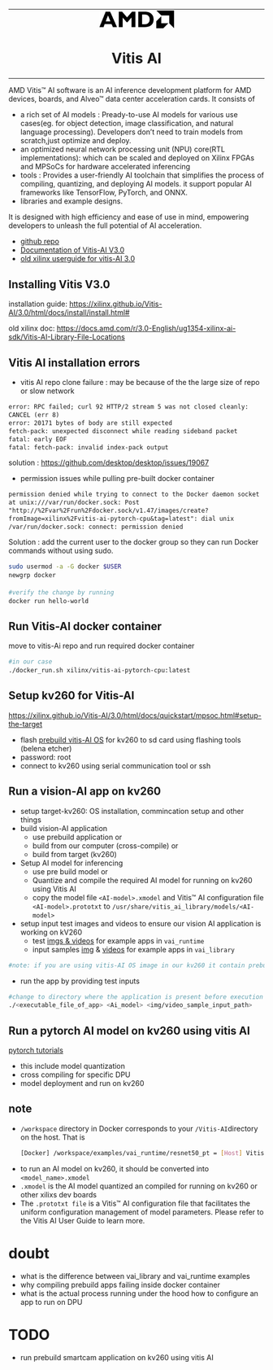 <table class="sphinxhide">
 <tr>
   <td align="center"><img src="https://raw.githubusercontent.com/Xilinx/Image-Collateral/main/xilinx-logo.png" width="30%"/><h1>Vitis AI</h1>
   </td>
 </tr>
</table>


AMD Vitis™ AI software is an AI inference development platform for AMD devices, boards, and Alveo™ data center acceleration cards.
It consists of 
- a rich set of AI models : Pready-to-use AI models for various use cases(eg. for object detection, image classification, and natural language processing). Developers don’t need to train models from scratch,just optimize and deploy.
- an optimized neural network processing unit (NPU) core(RTL implementations): which can be scaled and deployed on Xilinx FPGAs and MPSoCs for hardware accelerated inferencing
- tools : Provides a user-friendly AI toolchain that simplifies the process of compiling, quantizing, and deploying AI models. it support popular AI frameworks like TensorFlow, PyTorch, and ONNX.
- libraries and example designs.

It is designed with high efficiency and ease of use in mind, empowering developers to unleash the full potential of AI acceleration.

- [github repo](https://github.com/Xilinx/Vitis-AI)
- [Documentation of Vitis-AI V3.0](https://xilinx.github.io/Vitis-AI/3.0/html/index.html)
- [old xilinx userguide for vitis-AI 3.0](https://docs.amd.com/r/3.0-English/ug1414-vitis-ai)

## Installing Vitis V3.0
installation guide: https://xilinx.github.io/Vitis-AI/3.0/html/docs/install/install.html#

old xilinx doc: https://docs.amd.com/r/3.0-English/ug1354-xilinx-ai-sdk/Vitis-AI-Library-File-Locations
## Vitis AI installation errors
- vitis AI repo clone failure : may be because of the the large size of repo or slow network
```
error: RPC failed; curl 92 HTTP/2 stream 5 was not closed cleanly: CANCEL (err 8)
error: 20171 bytes of body are still expected
fetch-pack: unexpected disconnect while reading sideband packet
fatal: early EOF
fatal: fetch-pack: invalid index-pack output
```
solution : https://github.com/desktop/desktop/issues/19067 
- permission issues while pulling pre-built docker container
```
permission denied while trying to connect to the Docker daemon socket at unix:///var/run/docker.sock: Post "http://%2Fvar%2Frun%2Fdocker.sock/v1.47/images/create?fromImage=xilinx%2Fvitis-ai-pytorch-cpu&tag=latest": dial unix /var/run/docker.sock: connect: permission denied
```
Solution : add the current user to the docker group so they can run Docker commands without using sudo.
```bash
sudo usermod -a -G docker $USER
newgrp docker

#verify the change by running 
docker run hello-world
```
## Run Vitis-AI docker container
move to vitis-Ai repo and run required docker container 
 
```bash
#in our case
./docker_run.sh xilinx/vitis-ai-pytorch-cpu:latest
```
## Setup kv260 for Vitis-AI
https://xilinx.github.io/Vitis-AI/3.0/html/docs/quickstart/mpsoc.html#setup-the-target
- flash [prebuild vitis-AI OS](https://www.xilinx.com/member/forms/download/design-license-xef.html?filename=xilinx-kv260-dpu-v2022.2-v3.0.0.img.gz) for kv260 to sd card using flashing tools (belena etcher)   
- password: root
- connect to kv260 using serial communication tool or ssh

## Run a vision-AI app on kv260
- setup target-kv260: OS installation, commincation setup and other things
- build vision-AI application 
  - use prebuild application or
  - build from our computer (cross-compile) or
  - build from target (kv260) 
- Setup AI model for inferencing
  - use pre build model or
  - Quantize and compile the required AI model for running on kv260 using Vitis AI
   - copy the model file `<AI-model>.xmodel` and Vitis™ AI configuration file `<AI-model>.prototxt` to `/usr/share/vitis_ai_library/models/<AI-model>`
- setup input test images and videos to ensure our vision AI application is working on kV260
  - test [imgs & videos](https://www.xilinx.com/bin/public/openDownload?filename=vitis_ai_runtime_r3.0.0_image_video.tar.gz) for example apps in `vai_runtime`
  - input samples [img](https://www.xilinx.com/bin/public/openDownload?filename=vitis_ai_library_r3.0.0_images.tar.gz) & [videos](https://www.xilinx.com/bin/public/openDownload?filename=vitis_ai_library_r3.0.0_video.tar.gz) for example apps in `vai_library`
```bash
#note: if you are using vitis-AI OS image in our kv260 it contain prebuild apps,models and test inputs
```
- run the app by providing test inputs
```bash
#change to directory where the application is present before execution
./<executable_file_of_app> <Ai_model> <img/video_sample_input_path> 
```
## Run a pytorch AI model on kv260 using vitis AI
[pytorch tutorials](https://xilinx.github.io/Vitis-AI/3.0/html/docs/quickstart/mpsoc.html#pytorch-tutorial)

- this include model quantization
- cross compiling for specific DPU 
- model deployment and run on kv260

## note
- `/workspace` directory in Docker corresponds to your `/Vitis-AI`directory on the host. That is 
  ```bash
  [Docker] /workspace/examples/vai_runtime/resnet50_pt = [Host] Vitis-AI/examples/vaiexamples/vai_runtime/resnet50_pt.
  ```
- to run an AI model on kv260, it should be converted into `<model_name>.xmodel `
- `.xmodel` is the AI model quantized an compiled for running on kv260 or other xilixs dev boards
- The `.prototxt file` is a Vitis™ AI configuration file that facilitates the uniform configuration management of model parameters. Please refer to the Vitis AI User Guide to learn more.

# doubt
- what is the difference between vai_library and vai_runtime examples
- why compiling prebuild apps failing inside docker container
- what is the actual process running under the hood how to configure an app to run on DPU

# TODO
- run prebuild smartcam application on kv260 using vitis AI